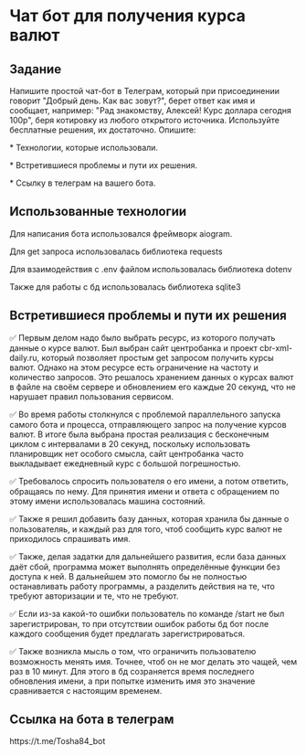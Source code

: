 <h1>Чат бот для получения курса валют</h1>
<h2>Задание</h2>
<p>Напишите простой чат-бот в Телеграм, который при присоединении говорит "Добрый день. Как вас зовут?", 
  берет ответ как имя и сообщает, например: "Рад знакомству, Алексей! Курс доллара сегодня 100р", беря котировку
из любого открытого источника. Используйте бесплатные решения, их достаточно. Опишите:</p>
<p>* Технологии, которые использовали.</p>
<p>* Встретившиеся проблемы и пути их решения.</p>
<p>* Ссылку в телеграм на вашего бота.</p>

<h2>Использованные технологии</h2>
<p>Для написания бота использовался фреймворк aiogram.</p>
<p>Для get запроса использовалась библиотека requests</p>
<p>Для взаимодействия с .env файлом использовалась библиотека dotenv</p>
<p>Также для работы с бд использовалась библиотека sqlite3</p>
<h2>Встретившиеся проблемы и пути их решения</h2>

<p>✅ Первым делом надо было выбрать ресурс, из которого получать данные о курсе валют. Был выбран сайт центробанка и проект cbr-xml-daily.ru, который позволяет простым get запросом получить курсы валют. Однако на этом ресурсе есть ограничение на частоту и количество запросов. Это решалось хранением данных о курсах валют в файле на своём сервере и обновлением его каждые 20 секунд, что не нарушает правил пользования сервисом.</p>
<p>✅ Во время работы столкнулся с проблемой параллельного запуска самого бота и процесса, отправляющего запрос на получение курсов валют. В итоге была выбрана простая реализация с бесконечным циклом с интервалами в 20 секунд, поскольку использовать планировщик нет особого смысла, сайт центробанка часто выкладывает ежедневный курс с большой погрешностью.</p>
<p>✅ Требовалось спросить пользователя о его имени, а потом ответить, обращаясь по нему. Для принятия имени и ответа с обращением по этому имени использовалась машина состояний.</p>
<p>✅ Также я решил добавить базу данных, которая хранила бы данные о пользователяь, и каждый раз для того, чтоб сообщить курс валют не приходилось спрашивать имя.</p>
<p>✅ Также, делая задатки для дальнейшего развития, если база данных даёт сбой, программа может выполнять определённые функции без доступа к ней. В дальнейшем это помогло бы не полностью останавливать работу программы, а разделить действия на те, что требуют авторизации и те, что не требуют.</p>
<p>✅ Если из-за какой-то ошибки пользователь по команде /start не был зарегистрирован, то при отсутствии ошибок работы бд бот после каждого сообщения будет предлагать зарегистрироваться.</p>
<p>✅ Также возникла мысль о том, что ограничить пользователю возможность менять имя. Точнее, чтоб он не мог делать это чащей, чем раз в 10 минут. Для этого в бд созраняется время последнего обновления имени, а при попытке изменить имя это значение сравнивается с настоящим временем.</p>

<h2>Ссылка на бота в телеграм</h2>
<p>https://t.me/Tosha84_bot</p>
